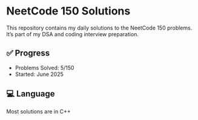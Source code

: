 # NeetCode 150 Solutions

This repository contains my daily solutions to the NeetCode 150 problems.  
It’s part of my DSA and coding interview preparation.

## ✅ Progress
- Problems Solved: 5/150
- Started: June 2025

## 💻 Language
Most solutions are in C++

